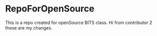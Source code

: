 # RepoForOpenSource
This is a repo created for openSource BITS class.
Hi from contributor 2 these are my changes.
